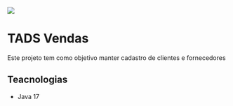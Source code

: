 ![](https://img.shields.io/github/languages/top/Gusttavo-Larios/TADSCvendas?style=for-the-badge)
# TADS Vendas

Este projeto tem como objetivo manter cadastro de clientes e fornecedores

## Teacnologias

-   Java 17
